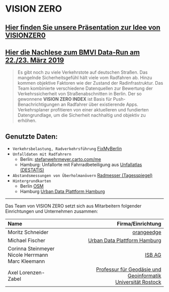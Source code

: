 # VISION ZERO

## [Hier finden Sie unsere Präsentation zur Idee von VISIONZER0 ](https://axza.github.io/nrvk19/)

## [Hier die Nachlese zum BMVI Data-Run am 22./23. März 2019](https://www.bmvi.de/SharedDocs/DE/Artikel/DG/mfund-vierter-bmvi-data-run.html)

> Es gibt noch zu viele Verkehrstote auf deutschen Straßen. Das mangelnde Sicherheitsgefühl hält viele vom Radfahren ab. Hinzu kommen objektive Faktoren wie der Zustand der Radinfrastruktur. Das Team kombinierte verschiedene Datenquellen zur Bewertung der Verkehrssicherheit von Straßenabschnitten in Berlin. Der so gewonnene **VISION ZERO INDEX** ist Basis für Push-Benachrichtigungen an Radfahrer über existierende Apps. Verkehrsplaner profitieren von einer aktuelleren und fundierten Datengrundlage, um die Sicherheit nachhaltig und objektiv zu erhöhen.

## Genutzte Daten:
- `Verkehrsbelastung, Radverkehrsführung` [FixMyBerlin](https://fixmyberlin.de/)
- `Unfalldaten mit Radfahrern` 
  - Berlin: [stefanwehrmeyer.carto.com/me](https://stefanwehrmeyer.carto.com/me)
  - Hamburg: Unfallorte mit Fahrradbeteiligung aus [Unfallatlas (DESTATIS)](https://unfallatlas.statistikportal.de/)
- `Abstandsmessungen von Überholmanövern` [Radmesser (Tagesspiegel)](https://interaktiv.tagesspiegel.de/radmesser/)
- `Hintergrundkarten` 
  - Berlin [OSM](https://www.openstreetmap.org)
  - Hamburg [Urban Data Plattform Hamburg](http://www.urbandataplatform.hamburg/)

___

Das Team von VISION ZERO setzt sich aus Mitarbeitern folgender Einrichtungen und Unternehmen zusammen:

| Name | Firma/Einrichtung  |
|:-|-:|
| Moritz Schneider | [orangeedge](https://www.orangeedge.de/) |
| Michael Fischer| [Urban Data Plattform Hamburg](http://www.urbandataplatform.hamburg/) |
|Corinna Steinmeyer<br> Nicole Herrmann <br> Marc Kleemann | [ISB AG](https://www.isb-ag.de/) |
| Axel Lorenzen-Zabel | [Professur für Geodäsie und Geoinformatik](https://www.auf.uni-rostock.de/professuren/a-g/geodaesie-und-geoinformatik/) <br> [Universität Rostock](https://www.uni-rostock.de)|